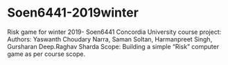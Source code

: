 # Soen6441-2019winter
Risk game for winter 2019- Soen6441
Concordia University course project:
Authors: Yaswanth Choudary Narra, Saman Soltan, Harmanpreet Singh, Gursharan Deep.Raghav Sharda
Scope: Building a simple “Risk” computer game as per course scope.
